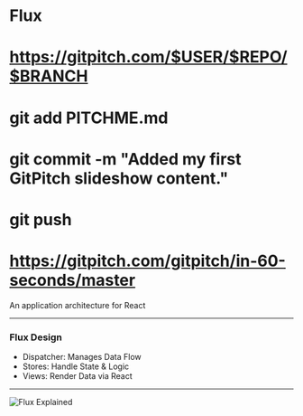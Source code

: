 # Flux 

#  https://gitpitch.com/$USER/$REPO/$BRANCH
#
#  git add PITCHME.md
#  git commit -m "Added my first GitPitch slideshow content."
#  git push
#
#  https://gitpitch.com/gitpitch/in-60-seconds/master


An application architecture for React

---

### Flux Design

- Dispatcher: Manages Data Flow
- Stores: Handle State & Logic
- Views: Render Data via React

---

![Flux Explained](https://facebook.github.io/flux/img/flux-simple-f8-diagram-explained-1300w.png)
